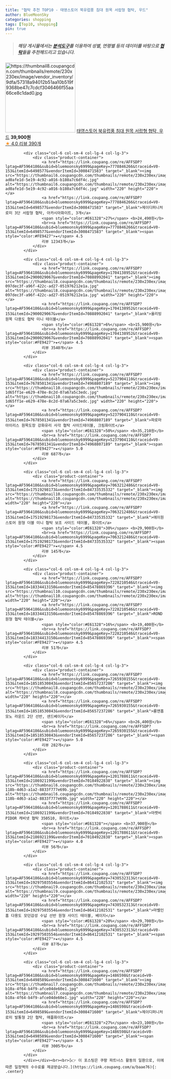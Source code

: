 ```yaml
---
title: "협탁 추천 TOP10 - 태영스토어 북유럽풍 침대 원목 서랍형 협탁, 우드"
author: BlueMoonSky
categories: shopping
tags: [Top10, shopping]
pin: true
---
```


> ##### 해당 게시물에서는 [**분석도구**](https://itemscout.io/)를 이용하여 **성별**, **연령별** 등의 데이터를 바탕으로 [**협탁**](https://link.coupang.com/a/baae76)들을 추천해드리고 있습니다.
<div class="container"><div class="row">
            <div class="col-6 col-sm-4 col-lg-4 col-lg-3">
                <div class="product-container">
                    <a href="https://link.coupang.com/re/AFFSDP?lptag=AF5964186&subid=bluemoonsky6999&pageKey=7257567508&traceid=V0-153&itemId=18477305995&vendorItemId=85658249601" target="_blank"><img src="https://thumbnail8.coupangcdn.com/thumbnails/remote/230x230ex/image/vendor_inventory/9dfa/57318a94012b51aa10b519f9368be47c7cdcf3046466f55aa66ce8c1dad0.jpg" alt="https://thumbnail8.coupangcdn.com/thumbnails/remote/230x230ex/image/vendor_inventory/9dfa/57318a94012b51aa10b519f9368be47c7cdcf3046466f55aa66ce8c1dad0.jpg" width="220" height="220"></a>
                    <a href="https://link.coupang.com/re/AFFSDP?lptag=AF5964186&subid=bluemoonsky6999&pageKey=7257567508&traceid=V0-153&itemId=18477305995&vendorItemId=85658249601" target="_blank">태영스토어 북유럽풍 침대 원목 서랍형 협탁, 우드</a>
                    <span style="color:#E61328"></span> <b>39,900원</b>
                    <br><a href="https://link.coupang.com/re/AFFSDP?lptag=AF5964186&subid=bluemoonsky6999&pageKey=7257567508&traceid=V0-153&itemId=18477305995&vendorItemId=85658249601" target="_blank"><span style="color:#FE9427">★</span> 4.0
                    리뷰 390개</a>
                </div>
            </div>
            
            <div class="col-6 col-sm-4 col-lg-4 col-lg-3">
                <div class="product-container">
                    <a href="https://link.coupang.com/re/AFFSDP?lptag=AF5964186&subid=bluemoonsky6999&pageKey=7778846266&traceid=V0-153&itemId=6498577&vendorItemId=3008471583" target="_blank"><img src="https://thumbnail6.coupangcdn.com/thumbnails/remote/230x230ex/image/retail/images/1798545410637141-ad0afe1d-5e19-4c92-a016-b180a7c6df4c.jpg" alt="https://thumbnail6.coupangcdn.com/thumbnails/remote/230x230ex/image/retail/images/1798545410637141-ad0afe1d-5e19-4c92-a016-b180a7c6df4c.jpg" width="220" height="220"></a>
                    <a href="https://link.coupang.com/re/AFFSDP?lptag=AF5964186&subid=bluemoonsky6999&pageKey=7778846266&traceid=V0-153&itemId=6498577&vendorItemId=3008471583" target="_blank">제이디퍼니처 로미 3단 서랍형 협탁, 아카시아화이트, 3개</a>
                    <span style="color:#E61328">27%</span> <b>24,490원</b>
                    <br><a href="https://link.coupang.com/re/AFFSDP?lptag=AF5964186&subid=bluemoonsky6999&pageKey=7778846266&traceid=V0-153&itemId=6498577&vendorItemId=3008471583" target="_blank"><span style="color:#FE9427">★</span> 4.5
                    리뷰 12343개</a>
                </div>
            </div>
            
            <div class="col-6 col-sm-4 col-lg-4 col-lg-3">
                <div class="product-container">
                    <a href="https://link.coupang.com/re/AFFSDP?lptag=AF5964186&subid=bluemoonsky6999&pageKey=1704138952&traceid=V0-153&itemId=2900029067&vendorItemId=70888992041" target="_blank"><img src="https://thumbnail8.coupangcdn.com/thumbnails/remote/230x230ex/image/retail/images/547553070734423-097dec3f-a96f-422c-ad27-051976212e1a.jpg" alt="https://thumbnail8.coupangcdn.com/thumbnails/remote/230x230ex/image/retail/images/547553070734423-097dec3f-a96f-422c-ad27-051976212e1a.jpg" width="220" height="220"></a>
                    <a href="https://link.coupang.com/re/AFFSDP?lptag=AF5964186&subid=bluemoonsky6999&pageKey=1704138952&traceid=V0-153&itemId=2900029067&vendorItemId=70888992041" target="_blank">올리빙 원목 다용도 협탁 미니 테이블</a>
                    <span style="color:#E61328">6%</span> <b>15,900원</b>
                    <br><a href="https://link.coupang.com/re/AFFSDP?lptag=AF5964186&subid=bluemoonsky6999&pageKey=1704138952&traceid=V0-153&itemId=2900029067&vendorItemId=70888992041" target="_blank"><span style="color:#FE9427">★</span> 4.5
                    리뷰 3540개</a>
                </div>
            </div>
            
            <div class="col-6 col-sm-4 col-lg-4 col-lg-3">
                <div class="product-container">
                    <a href="https://link.coupang.com/re/AFFSDP?lptag=AF5964186&subid=bluemoonsky6999&pageKey=5237904110&traceid=V0-153&itemId=7678501341&vendorItemId=74968807189" target="_blank"><img src="https://thumbnail10.coupangcdn.com/thumbnails/remote/230x230ex/image/retail/images/7452904515642501-1d65ff1e-e629-478e-8c2d-07a67a5c3edc.jpg" alt="https://thumbnail10.coupangcdn.com/thumbnails/remote/230x230ex/image/retail/images/7452904515642501-1d65ff1e-e629-478e-8c2d-07a67a5c3edc.jpg" width="220" height="220"></a>
                    <a href="https://link.coupang.com/re/AFFSDP?lptag=AF5964186&subid=bluemoonsky6999&pageKey=5237904110&traceid=V0-153&itemId=7678501341&vendorItemId=74968807189" target="_blank">파로마 아이리스 원목도장 강화유리 사각 협탁 사이드테이블, 크림화이트</a>
                    <span style="color:#E61328">50%</span> <b>35,210원</b>
                    <br><a href="https://link.coupang.com/re/AFFSDP?lptag=AF5964186&subid=bluemoonsky6999&pageKey=5237904110&traceid=V0-153&itemId=7678501341&vendorItemId=74968807189" target="_blank"><span style="color:#FE9427">★</span> 5.0
                    리뷰 687개</a>
                </div>
            </div>
            
            <div class="col-6 col-sm-4 col-lg-4 col-lg-3">
                <div class="product-container">
                    <a href="https://link.coupang.com/re/AFFSDP?lptag=AF5964186&subid=bluemoonsky6999&pageKey=7063212486&traceid=V0-153&itemId=17519298173&vendorItemId=84733535332" target="_blank"><img src="https://thumbnail10.coupangcdn.com/thumbnails/remote/230x230ex/image/vendor_inventory/9f31/e9a5bfc8952689ba9a06579712f332676e36a1e25261fbc12a6ad93e69da.jpg" alt="https://thumbnail10.coupangcdn.com/thumbnails/remote/230x230ex/image/vendor_inventory/9f31/e9a5bfc8952689ba9a06579712f332676e36a1e25261fbc12a6ad93e69da.jpg" width="220" height="220"></a>
                    <a href="https://link.coupang.com/re/AFFSDP?lptag=AF5964186&subid=bluemoonsky6999&pageKey=7063212486&traceid=V0-153&itemId=17519298173&vendorItemId=84733535332" target="_blank">에이원스토어 원형 더블 미니 협탁 보조 사이드 테이블, 화이트</a>
                    <span style="color:#E61328">30%</span> <b>29,900원</b>
                    <br><a href="https://link.coupang.com/re/AFFSDP?lptag=AF5964186&subid=bluemoonsky6999&pageKey=7063212486&traceid=V0-153&itemId=17519298173&vendorItemId=84733535332" target="_blank"><span style="color:#FE9427">★</span> 4.5
                    리뷰 145개</a>
                </div>
            </div>
            
            <div class="col-6 col-sm-4 col-lg-4 col-lg-3">
                <div class="product-container">
                    <a href="https://link.coupang.com/re/AFFSDP?lptag=AF5964186&subid=bluemoonsky6999&pageKey=7228210546&traceid=V0-153&itemId=18334413150&vendorItemId=85478869396" target="_blank"><img src="https://thumbnail10.coupangcdn.com/thumbnails/remote/230x230ex/image/vendor_inventory/612b/5f731e02c76b69a6e9af58b1ca852e3e3a044557f81bcc635a80a5fea0f8.jpg" alt="https://thumbnail10.coupangcdn.com/thumbnails/remote/230x230ex/image/vendor_inventory/612b/5f731e02c76b69a6e9af58b1ca852e3e3a044557f81bcc635a80a5fea0f8.jpg" width="220" height="220"></a>
                    <a href="https://link.coupang.com/re/AFFSDP?lptag=AF5964186&subid=bluemoonsky6999&pageKey=7228210546&traceid=V0-153&itemId=18334413150&vendorItemId=85478869396" target="_blank">ROND 원형 협탁 테이블</a>
                    <span style="color:#E61328">16%</span> <b>19,400원</b>
                    <br><a href="https://link.coupang.com/re/AFFSDP?lptag=AF5964186&subid=bluemoonsky6999&pageKey=7228210546&traceid=V0-153&itemId=18334413150&vendorItemId=85478869396" target="_blank"><span style="color:#FE9427">★</span> 4.5
                    리뷰 51개</a>
                </div>
            </div>
            
            <div class="col-6 col-sm-4 col-lg-4 col-lg-3">
                <div class="product-container">
                    <a href="https://link.coupang.com/re/AFFSDP?lptag=AF5964186&subid=bluemoonsky6999&pageKey=7265930155&traceid=V0-153&itemId=18518530843&vendorItemId=85657237286" target="_blank"><img src="https://thumbnail8.coupangcdn.com/thumbnails/remote/230x230ex/image/rs_quotation_api/xf9psmzz/52d2cba8c2234279aa99359e8b690ae3.jpg" alt="https://thumbnail8.coupangcdn.com/thumbnails/remote/230x230ex/image/rs_quotation_api/xf9psmzz/52d2cba8c2234279aa99359e8b690ae3.jpg" width="220" height="220"></a>
                    <a href="https://link.coupang.com/re/AFFSDP?lptag=AF5964186&subid=bluemoonsky6999&pageKey=7265930155&traceid=V0-153&itemId=18518530843&vendorItemId=85657237286" target="_blank">룸앤홈 모노 라운드 2단 선반, 샌드베이지</a>
                    <span style="color:#E61328">6%</span> <b>26,400원</b>
                    <br><a href="https://link.coupang.com/re/AFFSDP?lptag=AF5964186&subid=bluemoonsky6999&pageKey=7265930155&traceid=V0-153&itemId=18518530843&vendorItemId=85657237286" target="_blank"><span style="color:#FE9427">★</span> 5.0
                    리뷰 282개</a>
                </div>
            </div>
            
            <div class="col-6 col-sm-4 col-lg-4 col-lg-3">
                <div class="product-container">
                    <a href="https://link.coupang.com/re/AFFSDP?lptag=AF5964186&subid=bluemoonsky6999&pageKey=1201788611&traceid=V0-153&itemId=2186921199&vendorItemId=70184922838" target="_blank"><img src="https://thumbnail6.coupangcdn.com/thumbnails/remote/230x230ex/image/retail/images/2020/01/21/14/7/e8b4912b-118b-4d63-a1a2-8833f777e69b.jpg" alt="https://thumbnail6.coupangcdn.com/thumbnails/remote/230x230ex/image/retail/images/2020/01/21/14/7/e8b4912b-118b-4d63-a1a2-8833f777e69b.jpg" width="220" height="220"></a>
                    <a href="https://link.coupang.com/re/AFFSDP?lptag=AF5964186&subid=bluemoonsky6999&pageKey=1201788611&traceid=V0-153&itemId=2186921199&vendorItemId=70184922838" target="_blank">마켓비 PIDOR 캐비넷 협탁 350510, 화이트</a>
                    <span style="color:#E61328"></span> <b>37,900원</b>
                    <br><a href="https://link.coupang.com/re/AFFSDP?lptag=AF5964186&subid=bluemoonsky6999&pageKey=1201788611&traceid=V0-153&itemId=2186921199&vendorItemId=70184922838" target="_blank"><span style="color:#FE9427">★</span> 4.0
                    리뷰 56개</a>
                </div>
            </div>
            
            <div class="col-6 col-sm-4 col-lg-4 col-lg-3">
                <div class="product-container">
                    <a href="https://link.coupang.com/re/AFFSDP?lptag=AF5964186&subid=bluemoonsky6999&pageKey=7430532313&traceid=V0-153&itemId=19297503554&vendorItemId=86412102531" target="_blank"><img src="https://thumbnail9.coupangcdn.com/thumbnails/remote/230x230ex/image/vendor_inventory/7343/b6220cedcecc92b47b10974502a1793909153478bcd8be5e1d6a24add7e0.jpg" alt="https://thumbnail9.coupangcdn.com/thumbnails/remote/230x230ex/image/vendor_inventory/7343/b6220cedcecc92b47b10974502a1793909153478bcd8be5e1d6a24add7e0.jpg" width="220" height="220"></a>
                    <a href="https://link.coupang.com/re/AFFSDP?lptag=AF5964186&subid=bluemoonsky6999&pageKey=7430532313&traceid=V0-153&itemId=19297503554&vendorItemId=86412102531" target="_blank">마벨인홈 다용도 모던감성 수납 선반 원형 사이드 테이블, 베이지</a>
                    <span style="color:#E61328">20%</span> <b>29,700원</b>
                    <br><a href="https://link.coupang.com/re/AFFSDP?lptag=AF5964186&subid=bluemoonsky6999&pageKey=7430532313&traceid=V0-153&itemId=19297503554&vendorItemId=86412102531" target="_blank"><span style="color:#FE9427">★</span> 4.5
                    리뷰 87개</a>
                </div>
            </div>
            
            <div class="col-6 col-sm-4 col-lg-4 col-lg-3">
                <div class="product-container">
                    <a href="https://link.coupang.com/re/AFFSDP?lptag=AF5964186&subid=bluemoonsky6999&pageKey=1486598&traceid=V0-153&itemId=6498589&vendorItemId=3008471600" target="_blank"><img src="https://thumbnail7.coupangcdn.com/thumbnails/remote/230x230ex/image/product/image/vendoritem/2016/07/20/3008471600/0cddeb55-b10a-4f64-b4f9-afce04de60e1.jpg" alt="https://thumbnail7.coupangcdn.com/thumbnails/remote/230x230ex/image/product/image/vendoritem/2016/07/20/3008471600/0cddeb55-b10a-4f64-b4f9-afce04de60e1.jpg" width="220" height="220"></a>
                    <a href="https://link.coupang.com/re/AFFSDP?lptag=AF5964186&subid=bluemoonsky6999&pageKey=1486598&traceid=V0-153&itemId=6498589&vendorItemId=3008471600" target="_blank">제이디퍼니처 로미 발통형 2단 협탁, 매플화이트</a>
                    <span style="color:#E61328">27%</span> <b>23,100원</b>
                    <br><a href="https://link.coupang.com/re/AFFSDP?lptag=AF5964186&subid=bluemoonsky6999&pageKey=1486598&traceid=V0-153&itemId=6498589&vendorItemId=3008471600" target="_blank"><span style="color:#FE9427">★</span> 4.5
                    리뷰 3005개</a>
                </div>
            </div>
            </div></div><br><br>[👉 이 포스팅은 쿠팡 파트너스 활동의 일환으로, 이에 따른 일정액의 수수료를 제공받습니다.](https://link.coupang.com/a/baae76){: .center}